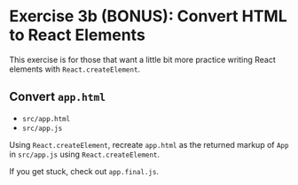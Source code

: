 # Exercise 3b (BONUS): Convert HTML to React Elements

This exercise is for those that want a little bit more practice writing React elements with `React.createElement`.

## Convert `app.html`

- `src/app.html`
- `src/app.js`

Using `React.createElement`, recreate `app.html` as the returned markup of `App` in `src/app.js` using `React.createElement`.

If you get stuck, check out `app.final.js`.